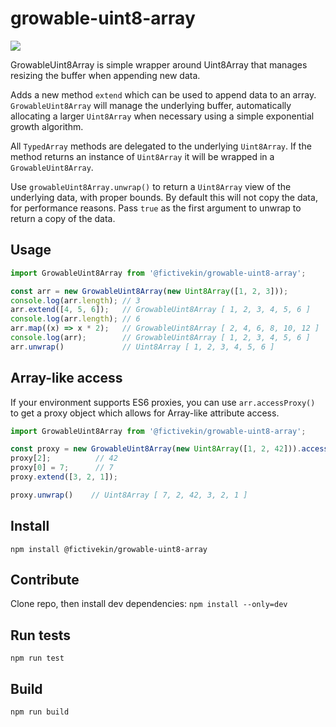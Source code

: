 # growable-uint8-array

![](https://img.shields.io/circleci/build/gh/fictivekin/fknpm-growable-uint8-array?logo=circleci&style=for-the-badge)

GrowableUint8Array is simple wrapper around Uint8Array that manages resizing the buffer when appending new data.

Adds a new method `extend` which can be used to append data to an array. `GrowableUint8Array` will manage the
underlying buffer, automatically allocating a larger `Uint8Array` when necessary using a simple exponential
growth algorithm.

All `TypedArray` methods are delegated to the underlying `Uint8Array`. If the method returns an instance of
`Uint8Array` it will be wrapped in a `GrowableUint8Array`.

Use `growableUint8Array.unwrap()` to return a `Uint8Array` view of the underlying data, with proper bounds. By default this will not copy the data, for performance reasons. Pass `true` as the first argument to unwrap to return a copy of the data.


## Usage
```js
import GrowableUint8Array from '@fictivekin/growable-uint8-array';

const arr = new GrowableUint8Array(new Uint8Array([1, 2, 3]));
console.log(arr.length); // 3
arr.extend([4, 5, 6]);   // GrowableUint8Array [ 1, 2, 3, 4, 5, 6 ]
console.log(arr.length); // 6
arr.map((x) => x * 2);   // GrowableUint8Array [ 2, 4, 6, 8, 10, 12 ]
console.log(arr);        // GrowableUint8Array [ 1, 2, 3, 4, 5, 6 ]
arr.unwrap()             // Uint8Array [ 1, 2, 3, 4, 5, 6 ]
```

## Array-like access
If your environment supports ES6 proxies, you can use `arr.accessProxy()` to get a proxy object which allows for Array-like attribute access.

```js
import GrowableUint8Array from '@fictivekin/growable-uint8-array';

const proxy = new GrowableUint8Array(new Uint8Array([1, 2, 42])).accessProxy();
proxy[2];          // 42
proxy[0] = 7;      // 7
proxy.extend([3, 2, 1]);

proxy.unwrap()    // Uint8Array [ 7, 2, 42, 3, 2, 1 ]

```

## Install
`npm install @fictivekin/growable-uint8-array`

## Contribute
Clone repo, then install dev dependencies:
`npm install --only=dev`

## Run tests
`npm run test`

## Build
`npm run build`
